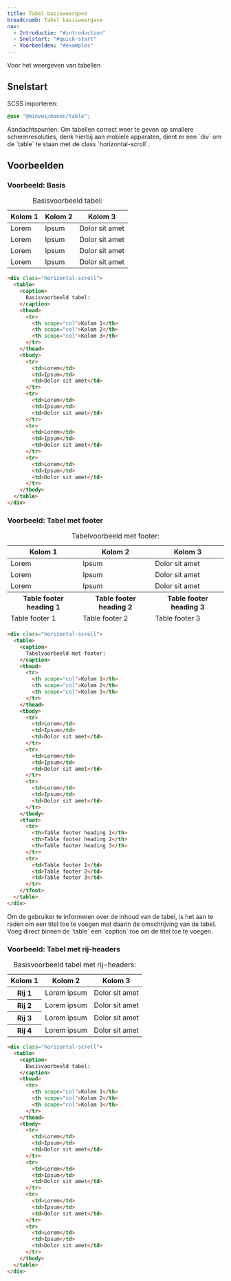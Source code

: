 ```yaml
---
title: Tabel basisweergave
breadcrumb: Tabel basisweergave
nav:
  - Introductie: "#introduction"
  - Snelstart: "#quick-start"
  - Voorbeelden: "#examples"
---
```


<p class="introduction">Voor het weergeven van tabellen</p>

<h2 id="quick-start">Snelstart</h2>

SCSS importeren:

```scss
@use "@minvws/manon/table";
```

<p class="explanation">
  <span>Aandachtspunten:</span>
  Om tabellen correct weer te geven op smallere schermresoluties, denk hierbij
  aan mobiele apparaten, dient er een `div` om de `table` te staan met de
  class `horizontal-scroll`.
</p>

<h2 id="examples">Voorbeelden</h2>

### Voorbeeld: Basis

<div class="horizontal-scroll">
  <table>
    <caption>Basisvoorbeeld tabel:</caption>
    <thead>
      <tr>
        <th scope="col">Kolom 1</th>
        <th scope="col">Kolom 2</th>
        <th scope="col">Kolom 3</th>
      </tr>
    </thead>
    <tbody>
      <tr>
        <td>Lorem</td>
        <td>Ipsum</td>
        <td>Dolor sit amet</td>
      </tr>
      <tr>
        <td>Lorem</td>
        <td>Ipsum</td>
        <td>Dolor sit amet</td>
      </tr>
      <tr>
        <td>Lorem</td>
        <td>Ipsum</td>
        <td>Dolor sit amet</td>
      </tr>
      <tr>
        <td>Lorem</td>
        <td>Ipsum</td>
        <td>Dolor sit amet</td>
      </tr>
    </tbody>
  </table>
</div>

```html
<div class="horizontal-scroll">
  <table>
    <caption>
      Basisvoorbeeld tabel:
    </caption>
    <thead>
      <tr>
        <th scope="col">Kolom 1</th>
        <th scope="col">Kolom 2</th>
        <th scope="col">Kolom 3</th>
      </tr>
    </thead>
    <tbody>
      <tr>
        <td>Lorem</td>
        <td>Ipsum</td>
        <td>Dolor sit amet</td>
      </tr>
      <tr>
        <td>Lorem</td>
        <td>Ipsum</td>
        <td>Dolor sit amet</td>
      </tr>
      <tr>
        <td>Lorem</td>
        <td>Ipsum</td>
        <td>Dolor sit amet</td>
      </tr>
      <tr>
        <td>Lorem</td>
        <td>Ipsum</td>
        <td>Dolor sit amet</td>
      </tr>
    </tbody>
  </table>
</div>
```

### Voorbeeld: Tabel met footer

<div class="horizontal-scroll">
  <table>
    <caption>Tabelvoorbeeld met footer:</caption>
    <thead>
      <tr>
        <th scope="col">Kolom 1</th>
        <th scope="col">Kolom 2</th>
        <th scope="col">Kolom 3</th>
      </tr>
    </thead>
    <tbody>
      <tr>
        <td>Lorem</td>
        <td>Ipsum</td>
        <td>Dolor sit amet</td>
      </tr>
      <tr>
        <td>Lorem</td>
        <td>Ipsum</td>
        <td>Dolor sit amet</td>
      </tr>
      <tr>
        <td>Lorem</td>
        <td>Ipsum</td>
        <td>Dolor sit amet</td>
      </tr>
    </tbody>
    <tfoot>
      <tr>
        <th scope="col">Table footer heading 1</th>
        <th scope="col">Table footer heading 2</th>
        <th scope="col">Table footer heading 3</th>
      </tr>
      <tr>
        <td>Table footer 1</td>
        <td>Table footer 2</td>
        <td>Table footer 3</td>
      </tr>
    </tfoot>
  </table>
</div>

```html
<div class="horizontal-scroll">
  <table>
    <caption>
      Tabelvoorbeeld met footer:
    </caption>
    <thead>
      <tr>
        <th scope="col">Kolom 1</th>
        <th scope="col">Kolom 2</th>
        <th scope="col">Kolom 3</th>
      </tr>
    </thead>
    <tbody>
      <tr>
        <td>Lorem</td>
        <td>Ipsum</td>
        <td>Dolor sit amet</td>
      </tr>
      <tr>
        <td>Lorem</td>
        <td>Ipsum</td>
        <td>Dolor sit amet</td>
      </tr>
      <tr>
        <td>Lorem</td>
        <td>Ipsum</td>
        <td>Dolor sit amet</td>
      </tr>
    </tbody>
    <tfoot>
      <tr>
        <th>Table footer heading 1</th>
        <th>Table footer heading 2</th>
        <th>Table footer heading 3</th>
      </tr>
      <tr>
        <td>Table footer 1</td>
        <td>Table footer 2</td>
        <td>Table footer 3</td>
      </tr>
    </tfoot>
  </table>
</div>
```

<p class="explanation">
  Om de gebruiker te informeren over de inhoud van de tabel, is het aan te raden om een
  titel toe te voegen met daarin de omschrijving van de tabel. Voeg direct binnen de
  `table` een `caption` toe om de titel toe te voegen.
</p>

### Voorbeeld: Tabel met rij-headers

<div class="horizontal-scroll">
  <table>
    <caption>Basisvoorbeeld tabel met rij-headers:</caption>
    <thead>
      <tr>
        <th scope="col">Kolom 1</th>
        <th scope="col">Kolom 2</th>
        <th scope="col">Kolom 3</th>
      </tr>
    </thead>
    <tbody>
      <tr>
        <th scope="row">Rij 1</th>
        <td>Lorem ipsum</td>
        <td>Dolor sit amet</td>
      </tr>
      <tr>
        <th scope="row">Rij 2</th>
        <td>Lorem ipsum</td>
        <td>Dolor sit amet</td>
      </tr>
      <tr>
        <th scope="row">Rij 3</th>
        <td>Lorem ipsum</td>
        <td>Dolor sit amet</td>
      </tr>
      <tr>
        <th scope="row">Rij 4</th>
        <td>Lorem ipsum</td>
        <td>Dolor sit amet</td>
      </tr>
    </tbody>
  </table>
</div>

```html
<div class="horizontal-scroll">
  <table>
    <caption>
      Basisvoorbeeld tabel:
    </caption>
    <thead>
      <tr>
        <th scope="col">Kolom 1</th>
        <th scope="col">Kolom 2</th>
        <th scope="col">Kolom 3</th>
      </tr>
    </thead>
    <tbody>
      <tr>
        <td>Lorem</td>
        <td>Ipsum</td>
        <td>Dolor sit amet</td>
      </tr>
      <tr>
        <td>Lorem</td>
        <td>Ipsum</td>
        <td>Dolor sit amet</td>
      </tr>
      <tr>
        <td>Lorem</td>
        <td>Ipsum</td>
        <td>Dolor sit amet</td>
      </tr>
      <tr>
        <td>Lorem</td>
        <td>Ipsum</td>
        <td>Dolor sit amet</td>
      </tr>
    </tbody>
  </table>
</div>
```

